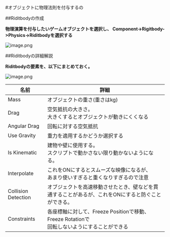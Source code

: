 #オブジェクトに物理法則を付与するの

##Riditbodyの作成

**物理演算を付与したいゲームオブジェクトを選択し、
Component->Rigitbody->Physics->Riditbodyを選択する**

![image.png](https://qiita-image-store.s3.ap-northeast-1.amazonaws.com/0/850380/548e6774-cdc2-425a-d0cc-ee981220e83d.png)

##Riditbodyの詳細解説

**Riditbodyの要素を、以下にまとめておく。**

![image.png](https://qiita-image-store.s3.ap-northeast-1.amazonaws.com/0/850380/d66b9369-3ae5-066d-e29e-7be3f4cbe0f6.png)


|名前 |詳細|
|-----|-----------------|
|Mass |オブジェクトの重さ(重さはkg)|
|Drag |空気抵抗の大きさ。<br>大きくするとオブジェクトが動きにくくなる|
|Angular Drag|回転に対する空気抵抗|
|Use Gravity|重力を適用するかどうか選択する|
|Is Kinematic|建物や壁に使用する。<br>スクリプトで動かさない限り動かないようになる。|
|Interpolate|これをONにするとスムーズな映像になるが、<br>あまり使いすぎると重くなりすぎるので注意|
|Collision Detection|オブジェクトを高速移動させたとき、壁などを貫通することがあるが、これをONにすると防ぐことができる。|
|Constraints|各座標軸に対して、Freeze Positionで移動、Freeze Rotationで<br>回転しないようにすることができる